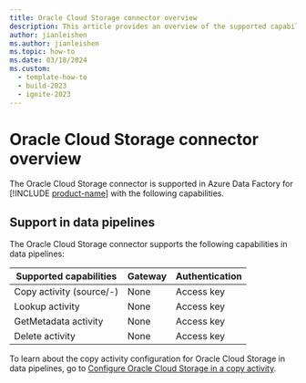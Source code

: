 ```yaml
---
title: Oracle Cloud Storage connector overview
description: This article provides an overview of the supported capabilities of the Oracle Cloud Storage connector.
author: jianleishen
ms.author: jianleishen
ms.topic: how-to
ms.date: 03/18/2024
ms.custom:
  - template-how-to
  - build-2023
  - ignite-2023
---
```


# Oracle Cloud Storage connector overview

The Oracle Cloud Storage connector is supported in Azure Data Factory for [!INCLUDE [product-name](../includes/product-name.md)] with the following capabilities.

## Support in data pipelines

The Oracle Cloud Storage connector supports the following capabilities in data pipelines:

| Supported capabilities | Gateway | Authentication |
| --- | --- | ---|
| Copy activity (source/-) | None |Access key |
| Lookup activity | None | Access key |
| GetMetadata activity | None| Access key |
| Delete activity | None | Access key |

To learn about the copy activity configuration for Oracle Cloud Storage in data pipelines, go to [Configure Oracle Cloud Storage in a copy activity](connector-oracle-cloud-storage-copy-activity.md).
